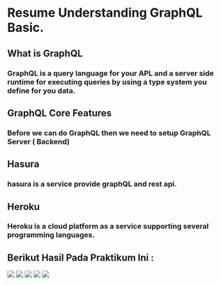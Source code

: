 # Resume Understanding GraphQL Basic.

## What is GraphQL
### GraphQL is a query language for your APL and a server side runtime for executing queries by using a type system you define for you data.

## GraphQL Core Features
### Before we can do GraphQL then we need to setup GraphQL Server ( Backend)

## Hasura
### hasura is a service provide graphQL and rest api.

## Heroku
### Heroku is a cloud platform as a service supporting several programming languages.

## Berikut Hasil Pada Praktikum Ini :

<img src="./screenshoot.png/Hasurabasic.png"/>
<img src="./screenshoot.png/Screenshot (328).png"/>
<img src="./screenshoot.png/Screenshot (329).png"/>
<img src="./screenshoot.png/Screenshot (330).png"/>
<img src="./screenshoot.png/Screenshot (331).png"/>
